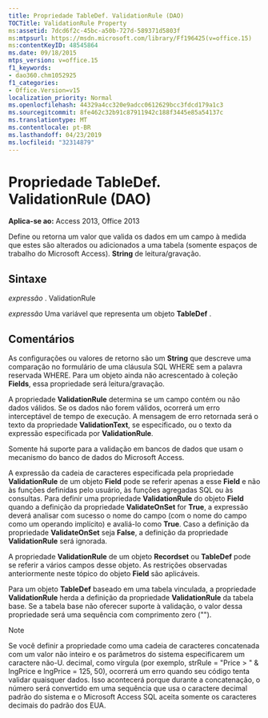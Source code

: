 ```yaml
---
title: Propriedade TableDef. ValidationRule (DAO)
TOCTitle: ValidationRule Property
ms:assetid: 7dcd6f2c-45bc-a50b-727d-589371d5803f
ms:mtpsurl: https://msdn.microsoft.com/library/Ff196425(v=office.15)
ms:contentKeyID: 48545864
ms.date: 09/18/2015
mtps_version: v=office.15
f1_keywords:
- dao360.chm1052925
f1_categories:
- Office.Version=v15
localization_priority: Normal
ms.openlocfilehash: 44329a4cc320e9adcc0612629bcc3fdcd179a1c3
ms.sourcegitcommit: 8fe462c32b91c87911942c188f3445e85a54137c
ms.translationtype: MT
ms.contentlocale: pt-BR
ms.lasthandoff: 04/23/2019
ms.locfileid: "32314879"
---
```

# <a name="tabledefvalidationrule-property-dao"></a>Propriedade TableDef. ValidationRule (DAO)

**Aplica-se ao:** Access 2013, Office 2013

Define ou retorna um valor que valida os dados em um campo à medida que estes são alterados ou adicionados a uma tabela (somente espaços de trabalho do Microsoft Access). **String** de leitura/gravação.

## <a name="syntax"></a>Sintaxe

*expressão* . ValidationRule

*expressão* Uma variável que representa um objeto **TableDef** .

## <a name="remarks"></a>Comentários

As configurações ou valores de retorno são um **String** que descreve uma comparação no formulário de uma cláusula SQL WHERE sem a palavra reservada WHERE. Para um objeto ainda não acrescentado à coleção **Fields**, essa propriedade será leitura/gravação.

A propriedade **ValidationRule** determina se um campo contém ou não dados válidos. Se os dados não forem válidos, ocorrerá um erro interceptável de tempo de execução. A mensagem de erro retornada será o texto da propriedade **ValidationText**, se especificado, ou o texto da expressão especificada por **ValidationRule**.

Somente há suporte para a validação em bancos de dados que usam o mecanismo do banco de dados do Microsoft Access.

A expressão da cadeia de caracteres especificada pela propriedade **ValidationRule** de um objeto **Field** pode se referir apenas a esse **Field** e não às funções definidas pelo usuário, às funções agregadas SQL ou às consultas. Para definir uma propriedade **ValidationRule** do objeto **Field** quando a definição da propriedade **ValidateOnSet** for **True**, a expressão deverá analisar com sucesso o nome do campo (com o nome do campo como um operando implícito) e avaliá-lo como **True**. Caso a definição da propriedade **ValidateOnSet** seja **False**, a definição da propriedade **ValidationRule** será ignorada.

A propriedade **ValidationRule** de um objeto **Recordset** ou **TableDef** pode se referir a vários campos desse objeto. As restrições observadas anteriormente neste tópico do objeto **Field** são aplicáveis.

Para um objeto **TableDef** baseado em uma tabela vinculada, a propriedade **ValidationRule** herda a definição da propriedade **ValidationRule** da tabela base. Se a tabela base não oferecer suporte à validação, o valor dessa propriedade será uma sequência com comprimento zero ("").

> [!NOTE]
> Se você definir a propriedade como uma cadeia de caracteres concatenada com um valor não inteiro e os parâmetros do sistema especificarem um caractere não-U. decimal, como vírgula (por exemplo, strRule = "Price &gt; " &amp; lngPrice e lngPrice = 125, 50), ocorrerá um erro quando seu código tenta validar quaisquer dados. Isso acontecerá porque durante a concatenação, o número será convertido em uma sequência que usa o caractere decimal padrão do sistema e o Microsoft Access SQL aceita somente os caracteres decimais do padrão dos EUA.
